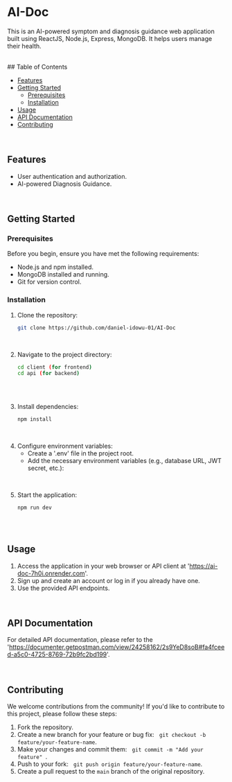 # AI-Doc

This is an AI-powered symptom and diagnosis guidance web application built using ReactJS, Node.js, Express, MongoDB. It helps users manage their health.

<br>
## Table of Contents

- [Features](#features)
- [Getting Started](#getting-started)
  - [Prerequisites](#prerequisites)
  - [Installation](#installation)
- [Usage](#usage)
- [API Documentation](#api-documentation)
- [Contributing](#contributing)

<br>

## Features

- User authentication and authorization.
- AI-powered Diagnosis Guidance.

<br>

## Getting Started

### Prerequisites

Before you begin, ensure you have met the following requirements:

- Node.js and npm installed.
- MongoDB installed and running.
- Git for version control.
  
### Installation

1. Clone the repository:

   ```bash
   git clone https://github.com/daniel-idowu-01/AI-Doc

<br>
   
2. Navigate to the project directory:

   ```bash
   cd client (for frontend)
   cd api (for backend)
 
  <br>
  
  3. Install dependencies:

      ```bash
      npm install

  <br>
  
4. Configure environment variables:
   - Create a '.env' file in the project root.
   - Add the necessary environment variables (e.g., database URL, JWT secret, etc.):

 <br>
    
5. Start the application:

   ```bash
   npm run dev
 
  <br>

## Usage

1. Access the application in your web browser or API client at 'https://ai-doc-7h0i.onrender.com'.
2. Sign up and create an account or log in if you already have one.
3. Use the provided API endpoints.

<br>

## API Documentation

For detailed API documentation, please refer to the 'https://documenter.getpostman.com/view/24258162/2s9YeD8soB#fa4fceed-a5c0-4725-8769-72b9fc2bd199'.

<br>

## Contributing

We welcome contributions from the community! If you'd like to contribute to this project, please follow these steps:

1. Fork the repository.
2. Create a new branch for your feature or bug fix:&nbsp;&nbsp;&nbsp;`git checkout -b feature/your-feature-name`.
3. Make your changes and commit them:&nbsp;&nbsp;&nbsp;`git commit -m "Add your feature" `.
4. Push to your fork:&nbsp;&nbsp;&nbsp;`git push origin feature/your-feature-name`.
5. Create a pull request to the `main` branch of the original repository.

<br>
